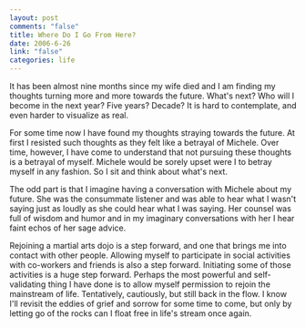 ```yaml
--- 
layout: post
comments: "false"
title: Where Do I Go From Here?
date: 2006-6-26
link: "false"
categories: life
---
```

It has been almost nine months since my wife died and I am finding my thoughts turning more and more towards the future. What's next? Who will I become in the next year? Five years? Decade? It is hard to contemplate, and even harder to visualize as real.

For some time now I have found my thoughts straying towards the future. At first I resisted such thoughts as they felt like a betrayal of Michele. Over time, however, I have come to understand that not pursuing these thoughts is a betrayal of myself. Michele would be sorely upset were I to betray myself in any fashion. So I sit and think about what's next.

The odd part is that I imagine having a conversation with Michele about my future. She was the consummate listener and was able to hear what I wasn't saying just as loudly as she could hear what I was saying. Her counsel was full of wisdom and humor and in my imaginary conversations with her I hear faint echos of her sage advice.

Rejoining a martial arts dojo is a step forward, and one that brings me into contact with other people. Allowing myself to participate in social activities with co-workers and friends is also a step forward. Initiating some of those activities is a huge step forward. Perhaps the most powerful and self-validating thing I have done is to allow myself permission to rejoin the mainstream of life. Tentatively, cautiously, but still back in the flow. I know I'll revisit the eddies of grief and sorrow for some time to come, but only by letting go of the rocks can I float free in life's stream once again.
